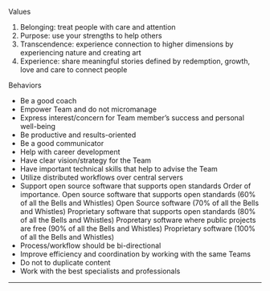 Values
1. Belonging: treat people with care and attention
2. Purpose: use your strengths to help others
3. Transcendence: experience connection to higher dimensions by experiencing nature and creating art
4. Experience: share meaningful stories defined by redemption, growth, love and care to connect people

Behaviors
- Be a good coach
- Empower Team and do not micromanage
- Express interest/concern for Team member’s success and personal well-being
- Be productive and results-oriented
- Be a good communicator
- Help with career development
- Have clear vision/strategy for the Team
- Have important technical skills that help to advise the Team
- Utilize distributed workflows over central servers
- Support open source software that supports open standards
    Order of importance.
    Open source software that supports open standards (60% of all the Bells and Whistles)
    Open Source software (70% of all the Bells and Whistles)
    Proprietary software that supports open standards (80% of all the Bells and Whistles)
    Propretary software where public projects are free (90% of all the Bells and Whistles)
    Proprietary software (100% of all the Bells and Whistles)
- Process/workflow should be bi-directional
- Improve efficiency and coordination by working with the same Teams
- Do not to duplicate content
- Work with the best specialists and professionals
----------


